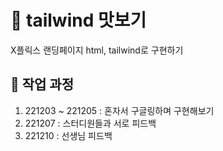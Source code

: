 # 🥨 tailwind 맛보기

X플릭스 랜딩페이지 html, tailwind로 구현하기

## 🧭 작업 과정

1. 221203 ~ 221205 : 혼자서 구글링하며 구현해보기
2. 221207 : 스터디원들과 서로 피드백
3. 221210 : 선생님 피드백
